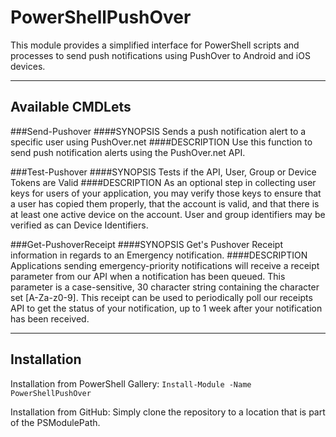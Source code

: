 # PowerShellPushOver
This module provides a simplified interface for PowerShell scripts and processes to send push notifications using PushOver to Android and iOS devices.

***
## Available CMDLets
###Send-Pushover
####SYNOPSIS
Sends a push notification alert to a specific user using PushOver.net
####DESCRIPTION
Use this function to send push notification alerts using the PushOver.net API.

###Test-Pushover
####SYNOPSIS
Tests if the API, User, Group or Device Tokens are Valid
####DESCRIPTION
As an optional step in collecting user keys for users of your application, you may verify those keys to ensure that a user has copied them properly, that the account is valid, and that there is at least one active device on the account. User and group identifiers may be verified as can Device Identifiers.

###Get-PushoverReceipt
####SYNOPSIS
Get's Pushover Receipt information in regards to an Emergency notification.
####DESCRIPTION
Applications sending emergency-priority notifications will receive a receipt parameter from our API when a notification has been queued. This parameter is a case-sensitive, 30 character string containing the character set [A-Za-z0-9]. This receipt can be used to periodically poll our receipts API to get the status of your notification, up to 1 week after your notification has been received.

***
## Installation
Installation from PowerShell Gallery:
<code>Install-Module -Name PowerShellPushOver </code>

Installation from GitHub:
Simply clone the repository to a location that is part of the PSModulePath.
